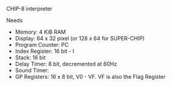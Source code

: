 CHIP-8 interpreter

Needs
- Memory: 4 KiB RAM
- Display: 64 x 32 pixel (or 128 x 64 for SUPER-CHIP)
- Program Counter: PC
- Index Register: 16 bit - I
- Stack: 16 bit
- Delay Timer: 8 bit, decremented at 60Hz
- Sound Timer: 
- GP Registers: 16 x 8 bit, V0 - VF. VF is also the Flag Register
